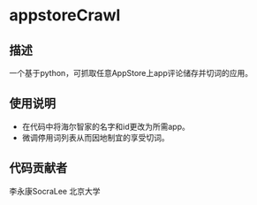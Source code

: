# appstoreCrawl
## 描述
一个基于python，可抓取任意AppStore上app评论储存并切词的应用。
## 使用说明
- 在代码中将海尔智家的名字和id更改为所需app。
- 微调停用词列表从而因地制宜的享受切词。
## 代码贡献者
李永康SocraLee 北京大学
